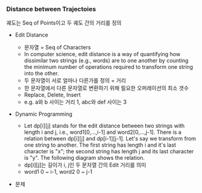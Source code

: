 ### Distance between Trajectoies

궤도는 Seq of Points이고 두 궤도 간의 거리를 정의

* Edit Distance
    - 문자열 = Seq of Characters
    - In computer science, edit distance is a way of quantifying how dissimilar two strings (e.g., words) are to one another by counting the minimum number of operations required to transform one string into the other.
    - 두 문자열이 서로 얼마나 다른가를 정의 = 거리
    - 한 문자열에서 다른 문자열로 변환하기 위해 필요한 오퍼레이션의 최소 갯수
    - Replace, Delete, Insert
    - e.g. a와 b 사이는 거리 1, abc와 def 사이는 3


* Dynamic Programming
    - Let dp[i][j] stands for the edit distance between two strings with length i and j, i.e., word1[0,...,i-1] and word2[0,...,j-1].
      There is a relation between dp[i][j] and dp[i-1][j-1]. Let's say we transform from one string to another. The first string has length i and it's last character is "x"; the second string has length j and its last character is "y". The following diagram shows the relation.
    - dp[i][j]는 길이가 i, j인 두 문자열 간의 Edit 거리를 의미
    - word1 0 ~ i-1, word2 0 ~ j-1


* 문제


